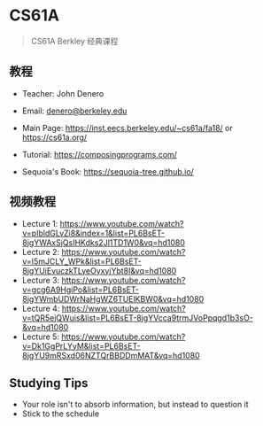 # CS61A

> CS61A  Berkley 经典课程 

## 教程

* Teacher: John Denero 
* Email: denero@berkeley.edu

* Main Page: https://inst.eecs.berkeley.edu/~cs61a/fa18/ or https://cs61a.org/

* Tutorial: https://composingprograms.com/

* Sequoia's Book: https://sequoia-tree.github.io/

## 视频教程

* Lecture 1: https://www.youtube.com/watch?v=pIbldGLvZi8&index=1&list=PL6BsET-8jgYWAxSjQsIHKdks2Jl1TD1W0&vq=hd1080
* Lecture 2: https://www.youtube.com/watch?v=I5mJCLY_WPk&list=PL6BsET-8jgYUiEvuczkTLyeOyxyjYbt8I&vq=hd1080
* Lecture 3: https://www.youtube.com/watch?v=gcg6A9HgiPo&list=PL6BsET-8jgYWmbUDWrNaHgWZ6TUElKBW0&vq=hd1080
* Lecture 4: https://www.youtube.com/watch?v=tQR5ejQWuis&list=PL6BsET-8jgYVcca9trmJVoPpqgd1b3sO-&vq=hd1080
* Lecture 5: https://www.youtube.com/watch?v=Dk1GgPrLYyM&list=PL6BsET-8jgYU9mRSxd06NZTQrBBDDmMAT&vq=hd1080



## Studying Tips

* Your role isn't to absorb information, but instead to question it
* Stick to the schedule

